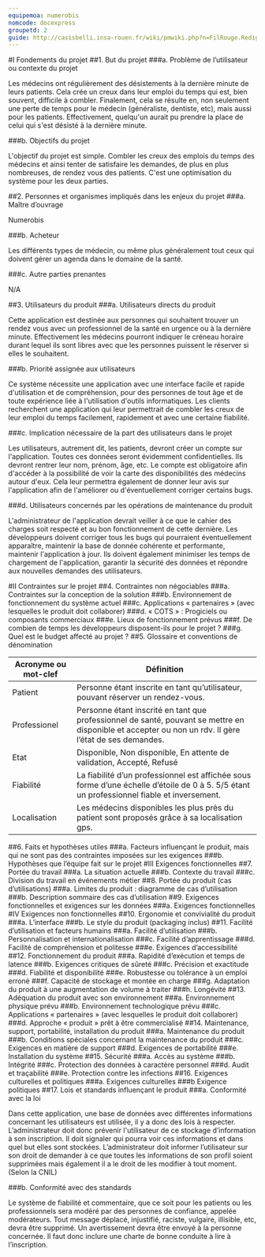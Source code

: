 ```yaml
---
equipemoa: numerobis
nomcode: docexpress
groupetd: 2
guide: http://casisbelli.insa-rouen.fr/wiki/pmwiki.php?n=FilRouge.RedigerCdc
---
```


#I	Fondements du projet
##1. But du projet
###a. Problème de l’utilisateur ou contexte du projet 

Les médecins ont régulièrement des désistements à la dernière minute de leurs patients. Cela crée un creux dans leur emploi du temps qui est, bien souvent, difficile à combler. Finalement, cela se résulte en, non seulement une perte de temps pour le médecin (généraliste, dentiste, etc), mais aussi pour les patients. Effectivement, quelqu'un aurait pu prendre la place de celui qui s'est désisté à la dernière minute.

###b. Objectifs du projet

L'objectif du projet est simple. Combler les creux des emplois du temps des médecins et ainsi tenter de satisfaire les demandes, de plus en plus nombreuses, de rendez vous des patients. C'est une optimisation du système pour les deux parties.

##2. Personnes et organismes impliqués dans les enjeux du projet 
###a. Maître d’ouvrage

Numerobis

###b. Acheteur

Les différents types de médecin, ou même plus généralement tout ceux qui doivent gérer un agenda dans le domaine de la santé.

###c. Autre parties prenantes

N/A

##3. Utilisateurs du produit
###a.	Utilisateurs directs du produit

Cette application est destinée aux personnes qui souhaitent trouver un rendez vous avec un professionnel de la santé en urgence ou à la dernière minute.
Effectivement les médecins pourront indiquer le créneau horaire durant lequel ils sont libres avec que les personnes puissent le réserver si elles le souhaitent.

###b. Priorité assignée aux utilisateurs

Ce système nécessite une application avec une interface facile et rapide d'utilisation et de compréhension, pour des personnes de tout âge et de toute expérience liée à l'utilisation d'outils informatiques.
Les clients recherchent une application qui leur permettrait de combler les creux de leur emploi du temps facilement, rapidement et avec une certaine fiabilité.

###c. Implication nécessaire de la part des utilisateurs dans le projet

Les utilisateurs, autrement dit, les patients, devront créer un compte sur l'application. Toutes ces données seront évidemment confidentielles. Ils devront rentrer leur nom, prénom, âge, etc. Le compte est obligatoire afin d'accéder à la possibilité de voir la carte des disponibilités des médecins autour d'eux. Cela leur permettra également de donner leur avis sur l'application afin de l'améliorer ou d'éventuellement corriger certains bugs.

###d. Utilisateurs concernés par les opérations de maintenance du produit

L'administrateur de l'application devrait veiller à ce que le cahier des charges soit respecté et au bon fonctionnement de cette dernière. 
Les développeurs doivent corriger tous les bugs qui pourraient éventuellement apparaître, maintenir la base de donnée cohérente et performante, maintenir l'application à jour. Ils doivent également minimiser les temps de chargement de l'application, garantir la sécurité des données et répondre aux nouvelles demandes des utilisateurs.

#II	Contraintes sur le projet 
##4. Contraintes non négociables
###a. Contraintes sur la conception de la solution
###b. Environnement de fonctionnement du système actuel
###c. Applications « partenaires » (avec lesquelles le produit doit collaborer)
###d. « COTS » : Progiciels ou composants commerciaux
###e. Lieux de fonctionnement prévus
###f. De combien de temps les développeurs disposent-ils pour le projet ?
###g. Quel est le budget affecté au projet ?
##5. Glossaire et conventions de dénomination

| Acronyme ou mot-clef | Définition |
|----------------------|--------------------------------------------------------------------------------------------------------------------------------------------------------|
| Patient | Personne étant inscrite en tant qu’utilisateur, pouvant réserver un rendez-vous. |
| Professionel | Personne étant inscrité en tant que professionnel de santé, pouvant se mettre en disponible et accepter ou non un rdv. Il gère l’état de ses demandes. |
| Etat | Disponible, Non disponible, En attente de validation, Accepté, Refusé |
| Fiabilité | La fiabilité d’un professionnel est affichée sous forme d’une échelle d’étoile de 0 à 5. 5/5 étant un professionnel fiable et inversement. |
| Localisation | Les médecins disponibles les plus près du patient sont proposés grâce à sa localisation gps. |

##6. Faits et hypothèses utiles
###a. Facteurs influençant le produit, mais qui ne sont pas des contraintes imposées sur les exigences
###b. Hypothèses que l’équipe fait sur le projet 
#III	Exigences fonctionnelles
##7. Portée du travail
###a. La situation actuelle
###b. Contexte du travail
###c. Division du travail en événements métier
##8. Portée du produit (cas d’utilisations)
###a. Limites du produit : diagramme de cas d’utilisation
###b. Description sommaire des cas d’utilisation
##9. Exigences fonctionnelles et exigences sur les données
###a. Exigences fonctionnelles
#IV	Exigences non fonctionnelles
##10. Ergonomie et convivialité du produit
###a. L’interface
###b. Le style du produit (packaging inclus)
##11. Facilité d’utilisation et facteurs humains 
###a. Facilité d’utilisation
###b. Personnalisation et internationalisation
###c. Facilité d’apprentissage
###d. Facilité de compréhension et politesse
###e. Exigences d’accessibilité
##12. Fonctionnement du produit
###a. Rapidité d’exécution et temps de latence
###b. Exigences critiques de sûreté
###c. Précision et exactitude
###d. Fiabilité et disponibilité
###e. Robustesse ou tolérance à un emploi erroné
###f. Capacité de stockage et montée en charge
###g. Adaptation du produit à une augmentation de volume à traiter
###h. Longévité
##13. Adéquation du produit avec son environnement
###a. Environnement physique prévu
###b. Environnement technologique prévu
###c. Applications « partenaires » (avec lesquelles le produit doit collaborer) 
###d. Approche « produit » prêt à être commercialisé
##14. Maintenance, support, portabilité, installation du produit
###a. Maintenance du produit 
###b. Conditions spéciales concernant la maintenance du produit
###c. Exigences en matière de support
###d. Exigences de portabilité
###e. Installation du système
##15. Sécurité
###a. Accès au système
###b. Intégrité
###c. Protection des données à caractère personnel
###d. Audit et traçabilité
###e. Protection contre les infections
##16. Exigences culturelles et politiques 
###a. Exigences culturelles
###b Exigence politiques
##17. Lois et standards influençant le produit
###a. Conformité avec la loi

Dans cette application, une base de données avec différentes informations concernant les utilisateurs est utilisée, il y a donc des lois à respecter.
L’administrateur doit donc prévenir l'utilisateur de ce stockage d’information à son inscription. Il doit signaler qui pourra voir ces informations et dans quel but elles sont stockées. L’administrateur doit informer l’utilisateur sur son droit de demander à ce que toutes les informations de son profil soient supprimées mais également il a le droit de les modifier à tout moment. (Selon la CNIL)


###b. Conformité avec des standards

Le système de fiabilité et commentaire, que ce soit pour les patients ou les professionnels sera modéré par des personnes de confiance, appelée modérateurs. Tout message déplacé, injustifié, raciste, vulgaire, illisible, etc, devra être supprimé. Un avertissement devra être envoyé à la personne concernée. Il faut donc inclure une charte de bonne conduite à lire à l’inscription.
